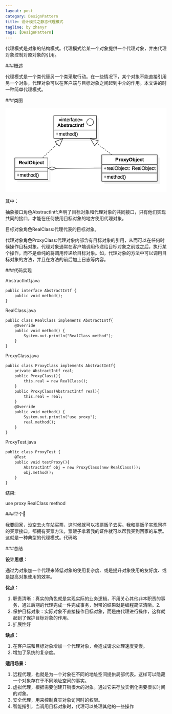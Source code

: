 ```yaml
---
layout: post
category: DesignPattern
title: 设计模式之静态代理模式
tagline: by zhanyr
tags: [DesignPattern]
---
```


代理模式是对象的结构模式。代理模式给某一个对象提供一个代理对象，并由代理对象控制对原对象的引用。

<!--more-->

###概述
	
代理模式是一个类代替另一个类采取行动。在一些情况下，某个对象不能直接引用另一个对象，代理对象可以在客户端与目标对象之间起到中介的作用。本文讲的时一种简单代理模式。

###类图

![代理模式类图](https://github.com/zhanyr/zhanyr.github.io/raw/master/_images/proxy.png)

其中：

抽象接口角色AbstractIntf:声明了目标对象和代理对象的共同接口，只有他们实现共同的接口，才能在任何使用目标对象的地方使用代理对象。

目标对象角色RealClass:代理代表的目标对象。

代理对象角色ProxyClass:代理对象内部含有目标对象的引用，从而可以在任何时候操作目标对象。代理对象通常在客户端调用传递给目标对象之前或之后，执行某个操作，而不是单纯的将调用传递给目标对象。如，代理对象的方法中可以调用目标对象的方法，并且在方法的前后加上日志等内容。


###代码实现

AbstractIntf.java

	public interface AbstractIntf {
		public void method();
	}

RealClass.java
	
	public class RealClass implements AbstractIntf{
		@Override
		public void method() {
			System.out.println("RealClass method");
		}
	}
	
ProxyClass.java

	public class ProxyClass implements AbstractIntf{
		private AbstractIntf real;
		public ProxyClass(){
			this.real = new RealClass();
		}
		public ProxyClass(AbstractIntf real){
			this.real = real;
		}
		@Override
		public void method() {
			System.out.println("use proxy");
			real.method();
		}
	}
	
ProxyTest.java
	
	public class ProxyTest {
		@Test
		public void testProxy(){
			AbstractIntf obj = new ProxyClass(new RealClass());
			obj.method();
		}
	}
	
结果:

use proxy
RealClass method

###举个🌰

我要回家，没空去火车站买票，这时候就可以找票贩子去买。我和票贩子实现同样的买票接口，都拥有买票方法，票贩子拿着我的证件就可以帮我买到回家的车票。这就是一种典型的代理模式。代码略
	
###总结

**设计思想：**

通过为对象加一个代理来降低对象的使用复杂度、或是提升对象使用的友好度、或是提高对象使用的效率。

**优点：**

1. 职责清晰：真实的角色就是实现实际的业务逻辑，不用关心其他非本职责的事务，通过后期的代理完成一件完成事务，附带的结果就是编程简洁清晰。2. 
2. 保护目标对象：实际对象不直接操作目标对象，而是由代理进行操作，这样就起到了保护目标对象的作用。
3. 扩展性好

**缺点：**

1. 在客户端和目标对象增加一个代理对象，会造成请求处理速度变慢。
2. 增加了系统的复杂度。

**适用场景：**

1. 远程代理，也就是为一个对象在不同的地址空间提供局部代表。这样可以隐藏一个对象存在于不同地址空间的事实。
2. 虚拟代理，根据需要创建开销很大的对象。通过它来存放实例化需要很长时间的对象。
3. 安全代理，用来控制真实对象访问时的权限。
4. 智能指引，当调用目标对象时，代理可以处理其他的一些操作